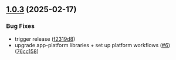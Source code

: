 ## [1.0.3](https://github.com/dhis2-chap/chap-frontend-monorepo/compare/v1.0.2...v1.0.3) (2025-02-17)


### Bug Fixes

* trigger release ([f2319d8](https://github.com/dhis2-chap/chap-frontend-monorepo/commit/f2319d8d80d0d3be8e6011d2e2c3732a9262d576))
* upgrade app-platform libraries + set up platform workflows ([#6](https://github.com/dhis2-chap/chap-frontend-monorepo/issues/6)) ([76cc158](https://github.com/dhis2-chap/chap-frontend-monorepo/commit/76cc158af65b454aac3a182d1ad3042fa6db646a))
